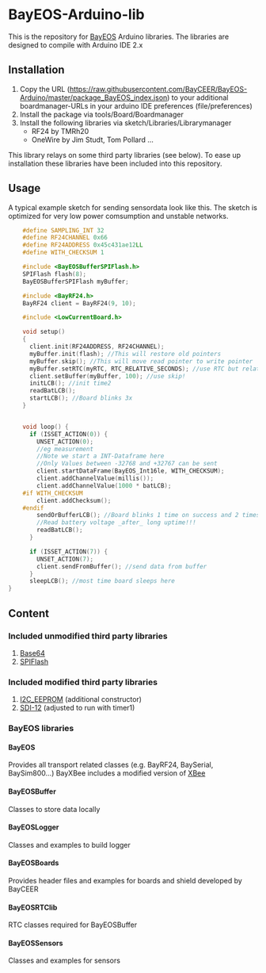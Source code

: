 # BayEOS-Arduino-lib
This is the repository for [BayEOS](http://www.bayceer.uni-bayreuth.de/bayeos/) Arduino libraries. The libraries are designed to compile with Arduino IDE 2.x

## Installation
1. Copy the URL (https://raw.githubusercontent.com/BayCEER/BayEOS-Arduino/master/package_BayEOS_index.json) to your additional boardmanager-URLs in your arduino IDE preferences (file/preferences)
2. Install the package via tools/Board/Boardmanager
3. Install the following libraries via sketch/Libraries/Librarymanager
	- RF24 by TMRh20
	- OneWire by Jim Studt, Tom Pollard ...
  

This library relays on some third party libraries (see below). To ease up installation
these libraries have been included into this repository.

## Usage
A typical example sketch for sending sensordata
look like this. The sketch is optimized for very low power comsumption and unstable
networks.

```c++
    #define SAMPLING_INT 32
    #define RF24CHANNEL 0x66
    #define RF24ADDRESS 0x45c431ae12LL
    #define WITH_CHECKSUM 1

    #include <BayEOSBufferSPIFlash.h>
    SPIFlash flash(8);
    BayEOSBufferSPIFlash myBuffer;

    #include <BayRF24.h>
    BayRF24 client = BayRF24(9, 10);

    #include <LowCurrentBoard.h>

    void setup()
    {
      client.init(RF24ADDRESS, RF24CHANNEL);
      myBuffer.init(flash); //This will restore old pointers
      myBuffer.skip(); //This will move read pointer to write pointer
      myBuffer.setRTC(myRTC, RTC_RELATIVE_SECONDS); //use RTC but relativ -- delay only
      client.setBuffer(myBuffer, 100); //use skip!
      initLCB(); //init time2
      readBatLCB();
      startLCB(); //Board blinks 3x
    }


    void loop() {
      if (ISSET_ACTION(0)) {
        UNSET_ACTION(0);
        //eg measurement
        //Note we start a INT-Dataframe here
        //Only Values between -32768 and +32767 can be sent
        client.startDataFrame(BayEOS_Int16le, WITH_CHECKSUM);
        client.addChannelValue(millis());
        client.addChannelValue(1000 * batLCB);
    #if WITH_CHECKSUM
        client.addChecksum();
    #endif
        sendOrBufferLCB(); //Board blinks 1 time on success and 2 times on error
        //Read battery voltage _after_ long uptime!!!
        readBatLCB();
      }

      if (ISSET_ACTION(7)) {
        UNSET_ACTION(7);
        client.sendFromBuffer(); //send data from buffer
      }
      sleepLCB(); //most time board sleeps here
}
```

## Content
### Included unmodified third party libraries 
1. [Base64](https://github.com/adamvr/arduino-base64/)
2. [SPIFlash](https://github.com/Marzogh/SPIFlash/)

### Included modified third party libraries
1. [I2C_EEPROM](https://github.com/RobTillaart/Arduino/tree/master/libraries/I2C_EEPROM) (additional constructor)
2. [SDI-12](https://github.com/EnviroDIY/Arduino-SDI-12/tree/master) (adjusted to run with timer1)

### BayEOS libraries

#### BayEOS
Provides all transport related classes (e.g. BayRF24, BaySerial, BaySim800...)
BayXBee includes a modified version of [XBee](https://github.com/andrewrapp/xbee-arduino)

#### BayEOSBuffer
Classes to store data locally

#### BayEOSLogger
Classes and examples to build logger

#### BayEOSBoards
Provides header files and examples for boards and shield developed by BayCEER

#### BayEOSRTClib
RTC classes required for BayEOSBuffer

#### BayEOSSensors
Classes and examples for sensors

